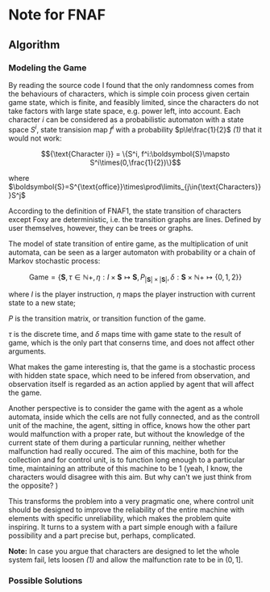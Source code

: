# Note for FNAF

## Algorithm

### Modeling the Game

By reading the source code I found that the only randomness comes from the behaviours of characters, which is simple coin process given certain game state, which is finite, and feasibly limited, since the characters do not take factors with large state space, e.g. power left, into account.
Each character $i$ can be considered as a probabilistic automaton with a state space $S^i$, state transision map $f^i$ with a probability $p\le\frac{1}{2}$ *(1)* that it would not work:



$${\text{Character i}} = \{S^i, f^i:\boldsymbol{S}\mapsto S^i\times(0,\frac{1}{2})\}$$

where $\boldsymbol{S}=S^{\text{office}}\times\prod\limits_{j\in{\text{Characters}}}S^j$

 

According to the definition of FNAF1, the state transition of characters except Foxy are deterministic, i.e. the transition graphs are lines. Defined by user themselves, however, they can be trees or graphs.



The model of state transition of entire game, as the multiplication of unit automata, can be seen as a larger automaton with probability or a chain of Markov stochastic process:

$${\text{Game}} = \{\boldsymbol{S},\tau\in\mathbb{N+},\eta:I\times\boldsymbol{S}\mapsto\boldsymbol{S},P_{|\boldsymbol{S}|\times|\boldsymbol{S}|},\delta:\boldsymbol{S}\times\mathbb{N+}\mapsto\{0,1,2\}\}$$

where $I$ is the player instruction, $\eta$ maps the player instruction with current state to a new state;

$P$ is the transition matrix, or transition function of the game.

$\tau$ is the discrete time, and $\delta$ maps time with game state to the result of game, which is the only part that conserns time, and does not affect other arguments.



What makes the game interesting is, that the game is a stochastic process with hidden state space, which need to be infered from observation, and observation itself is regarded as an action applied by agent that will affect the game. 

Another perspective is to consider the game with the agent as a whole automata, inside which the cells are not fully connected, and as the controll unit of the machine, the agent, sitting in office, knows how the other part would malfunction with a proper rate, but without the knowledge of the current state of them during a particular running, neither whether malfunction had really occured. The aim of this machine, both for the collection and for control unit, is to function long enough to a particular time, maintaining an attribute of this machine to be 1 (yeah, I know, the characters would disagree with this aim. But why can't we just think from the opposite? ) 

This transforms the problem into a very pragmatic one, where control unit should be designed to improve the reliability of the entire machine with elements with specific unreliability, which makes the problem quite inspiring. It turns to a system with a part simple enough with a failure possibility and a part precise but, perhaps, complicated.

**Note:** In case you argue that characters are designed to let the whole system fail, lets loosen *(1)* and allow the malfunction rate to be in $(0,1]$.





### Possible Solutions

